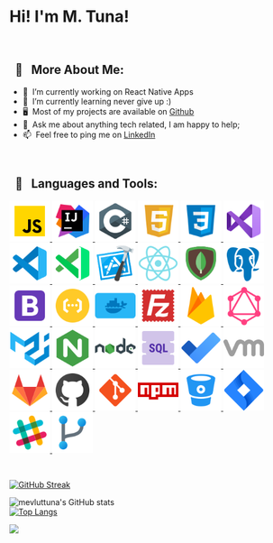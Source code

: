 
# Hi! I'm M. Tuna!

<br />

## &nbsp; 🧐  &nbsp; More About Me:

- 🔭 &nbsp;I’m currently working on React Native Apps
- 🌱 &nbsp;I’m currently learning never give up :)
- 🖥 &nbsp;Most of my projects are available on [Github](https://github.com/mevluttuna?tab=repositories)
- 💬 &nbsp;Ask me about anything tech related, I am happy to help;
- 📫 &nbsp;Feel free to ping me on [LinkedIn](https://www.linkedin.com/in/mevluttuna/)

<br />

## &nbsp; 🔨  &nbsp; Languages and Tools:

<a href="" target="_blank"> <img src="https://raw.githubusercontent.com/mevluttuna/mevluttuna/main/icons/javascript.png" alt="javascript" height="72px"/> </a>
<a href="" target="_blank"> <img src="https://raw.githubusercontent.com/mevluttuna/mevluttuna/main/icons/jetbrains.png" alt="jetbrains" height="72px"/> </a>
<a href="" target="_blank"> <img src="https://raw.githubusercontent.com/mevluttuna/mevluttuna/main/icons/csharp.png" alt="csharp" height="72px"/> </a> 
<a href="" target="_blank"> <img src="https://raw.githubusercontent.com/mevluttuna/mevluttuna/main/icons/html5.png" alt="html5" height="72px"/> </a> 
<a href="" target="_blank"> <img src="https://raw.githubusercontent.com/mevluttuna/mevluttuna/main/icons/css3.png" alt="css3" height="72px"/> </a> 
<a href="" target="_blank"> <img src="https://raw.githubusercontent.com/mevluttuna/mevluttuna/main/icons/vs.png" alt="vs" height="72px"/> </a>
<a href="" target="_blank"> <img src="https://raw.githubusercontent.com/mevluttuna/mevluttuna/main/icons/vscode.png" alt="vscode" height="72px"/> </a>
<a href="" target="_blank"> <img src="https://raw.githubusercontent.com/mevluttuna/mevluttuna/main/icons/vs-code-insides.png" alt="vs-code-insides" height="72px"/> </a>
<a href="" target="_blank"> <img src="https://raw.githubusercontent.com/mevluttuna/mevluttuna/main/icons/xcode.png" alt="xcode" height="72px"/> </a>
<a href="" target="_blank"> <img src="https://raw.githubusercontent.com/mevluttuna/mevluttuna/main/icons/react-native.png" alt="react-native" height="72px"/> </a>
<a href="" target="_blank"> <img src="https://raw.githubusercontent.com/mevluttuna/mevluttuna/main/icons/mongo.png" alt="mongo" height="72px"/> </a>
<a href="" target="_blank"> <img src="https://raw.githubusercontent.com/mevluttuna/mevluttuna/main/icons/postgresql.png" alt="postgresql" height="72px"/> </a>
<a href="" target="_blank"> <img src="https://raw.githubusercontent.com/mevluttuna/mevluttuna/main/icons/bootstrap.png" alt="bootstrap" height="72px"/> </a> 
<a href="" target="_blank"> <img src="https://raw.githubusercontent.com/mevluttuna/mevluttuna/main/icons/cloud-functions.png" alt="cloud-functions" height="72px"/> </a> 
<a href="" target="_blank"> <img src="https://raw.githubusercontent.com/mevluttuna/mevluttuna/main/icons/docket.png" alt="docker" height="72px"/> </a>
<a href="" target="_blank"> <img src="https://raw.githubusercontent.com/mevluttuna/mevluttuna/main/icons/filezilla.png" alt="filezilla" height="72px"/> </a>
<a href="" target="_blank"> <img src="https://raw.githubusercontent.com/mevluttuna/mevluttuna/main/icons/firebase.png" alt="firebase" height="72px"/> </a>
<a href="" target="_blank"> <img src="https://raw.githubusercontent.com/mevluttuna/mevluttuna/main/icons/graphql.png" alt="graphql" height="72px"/> </a>
<a href="" target="_blank"> <img src="https://raw.githubusercontent.com/mevluttuna/mevluttuna/main/icons/material.png" alt="material" height="72px"/> </a>
<a href="" target="_blank"> <img src="https://raw.githubusercontent.com/mevluttuna/mevluttuna/main/icons/ngnix.png" alt="ngnix" height="72px"/> </a>
<a href="" target="_blank"> <img src="https://raw.githubusercontent.com/mevluttuna/mevluttuna/main/icons/node.png" alt="node" height="72px"/> </a>
<a href="" target="_blank"> <img src="https://raw.githubusercontent.com/mevluttuna/mevluttuna/main/icons/sql.png" alt="sql" height="72px"/> </a>
<a href="" target="_blank"> <img src="https://raw.githubusercontent.com/mevluttuna/mevluttuna/main/icons/todo.png" alt="todo" height="72px"/> </a>
<a href="" target="_blank"> <img src="https://raw.githubusercontent.com/mevluttuna/mevluttuna/main/icons/vm.png" alt="vm" height="72px"/> </a>
<a href="" target="_blank"> <img src="https://raw.githubusercontent.com/mevluttuna/mevluttuna/main/icons/gitlab.png" alt="gitlab" height="72px"/> </a>
<a href="" target="_blank"> <img src="https://raw.githubusercontent.com/mevluttuna/mevluttuna/main/icons/github.png" alt="github" height="72px"/> </a>
<a href="" target="_blank"> <img src="https://raw.githubusercontent.com/mevluttuna/mevluttuna/main/icons/git.png" alt="git" height="72px"/> </a>
<a href="" target="_blank"> <img src="https://raw.githubusercontent.com/mevluttuna/mevluttuna/main/icons/npm.png" alt="npm" height="72px"/> </a>
<a href="" target="_blank"> <img src="https://raw.githubusercontent.com/mevluttuna/mevluttuna/main/icons/bitbucket.png" alt="bitbucket" height="72px"/> </a> 
<a href="" target="_blank"> <img src="https://raw.githubusercontent.com/mevluttuna/mevluttuna/main/icons/jira.png" alt="jira" height="72px"/> </a>
<a href="" target="_blank"> <img src="https://raw.githubusercontent.com/mevluttuna/mevluttuna/main/icons/slack.png" alt="slack" height="72px"/> </a>
<a href="" target="_blank"> <img src="https://raw.githubusercontent.com/mevluttuna/mevluttuna/main/icons/use-fork.png" alt="use-fork" height="72px"/> </a>

<br>

[![GitHub Streak](http://github-readme-streak-stats.herokuapp.com?user=mevluttuna&hide_border=true&fire=FF5050&background=00000000&currStreakLabel=FF5050&stroke=FF5050&sideNums=404040&dates=CCCCCC&sideLabels=FF5050&ring=FF5050&currStreakNum=404040&border=DDDDDD)](https://git.io/streak-stats)

![mevluttuna's GitHub stats](https://github-readme-stats.vercel.app/api?username=mevluttuna&show_icons=true&theme=gradient&count_private=true)
<br />
[![Top Langs](https://github-readme-stats.vercel.app/api/top-langs/?username=mevluttuna&langs_count=8&layout=compact&count_private=true&card_width=445)](https://github.com/mevluttuna/github-readme-stats)

<a href="" target="_blank"> <img src="https://www.adveyer.com/wp-content/uploads/2020/05/5083e0a2a7dcaae07c142e8b87036a27.gif" width="495" /> </a>





